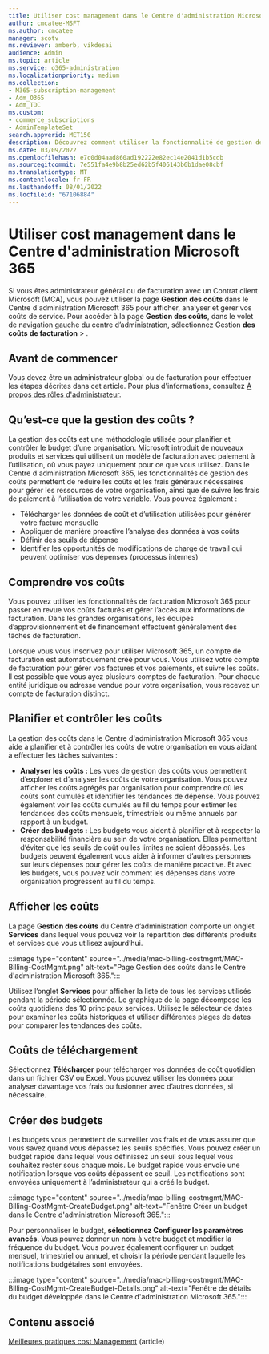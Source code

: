 ```yaml
---
title: Utiliser cost management dans le Centre d'administration Microsoft 365
author: cmcatee-MSFT
ms.author: cmcatee
manager: scotv
ms.reviewer: amberb, vikdesai
audience: Admin
ms.topic: article
ms.service: o365-administration
ms.localizationpriority: medium
ms.collection:
- M365-subscription-management
- Adm_O365
- Adm_TOC
ms.custom:
- commerce_subscriptions
- AdminTemplateSet
search.appverid: MET150
description: Découvrez comment utiliser la fonctionnalité de gestion des coûts dans le Centre d'administration Microsoft 365 pour afficher, analyser et gérer les coûts pour votre organisation.
ms.date: 03/09/2022
ms.openlocfilehash: e7c0d04aad860ad192222e82ec14e2041d1b5cdb
ms.sourcegitcommit: 7e551fa4e9b8b25ed62b5f406143b6b1dae08cbf
ms.translationtype: MT
ms.contentlocale: fr-FR
ms.lasthandoff: 08/01/2022
ms.locfileid: "67106884"
---
```

# <a name="use-cost-management-in-the-microsoft-365-admin-center"></a>Utiliser cost management dans le Centre d'administration Microsoft 365

Si vous êtes administrateur général ou de facturation avec un Contrat client Microsoft (MCA), vous pouvez utiliser la page **Gestion des coûts** dans le Centre d'administration Microsoft 365 pour afficher, analyser et gérer vos coûts de service. Pour accéder à la page **Gestion des coûts**, dans le volet de navigation gauche du centre d’administration, sélectionnez Gestion **des coûts** **de facturation** > .

## <a name="before-you-begin"></a>Avant de commencer

Vous devez être un administrateur global ou de facturation pour effectuer les étapes décrites dans cet article. Pour plus d'informations, consultez [À propos des rôles d'administrateur](../admin/add-users/about-admin-roles.md).

## <a name="what-is-cost-management"></a>Qu’est-ce que la gestion des coûts ?

La gestion des coûts est une méthodologie utilisée pour planifier et contrôler le budget d’une organisation. Microsoft introduit de nouveaux produits et services qui utilisent un modèle de facturation avec paiement à l’utilisation, où vous payez uniquement pour ce que vous utilisez. Dans le Centre d'administration Microsoft 365, les fonctionnalités de gestion des coûts permettent de réduire les coûts et les frais généraux nécessaires pour gérer les ressources de votre organisation, ainsi que de suivre les frais de paiement à l’utilisation de votre variable. Vous pouvez également :

- Télécharger les données de coût et d’utilisation utilisées pour générer votre facture mensuelle
- Appliquer de manière proactive l’analyse des données à vos coûts
- Définir des seuils de dépense
- Identifier les opportunités de modifications de charge de travail qui peuvent optimiser vos dépenses (processus internes)

## <a name="understand-your-costs"></a>Comprendre vos coûts

Vous pouvez utiliser les fonctionnalités de facturation Microsoft 365 pour passer en revue vos coûts facturés et gérer l’accès aux informations de facturation. Dans les grandes organisations, les équipes d’approvisionnement et de financement effectuent généralement des tâches de facturation.

Lorsque vous vous inscrivez pour utiliser Microsoft 365, un compte de facturation est automatiquement créé pour vous. Vous utilisez votre compte de facturation pour gérer vos factures et vos paiements, et suivre les coûts. Il est possible que vous ayez plusieurs comptes de facturation. Pour chaque entité juridique ou adresse vendue pour votre organisation, vous recevez un compte de facturation distinct.

## <a name="plan-and-control-costs"></a>Planifier et contrôler les coûts

La gestion des coûts dans le Centre d'administration Microsoft 365 vous aide à planifier et à contrôler les coûts de votre organisation en vous aidant à effectuer les tâches suivantes :

- **Analyser les coûts :** Les vues de gestion des coûts vous permettent d’explorer et d’analyser les coûts de votre organisation. Vous pouvez afficher les coûts agrégés par organisation pour comprendre où les coûts sont cumulés et identifier les tendances de dépense. Vous pouvez également voir les coûts cumulés au fil du temps pour estimer les tendances des coûts mensuels, trimestriels ou même annuels par rapport à un budget.
- **Créer des budgets :** Les budgets vous aident à planifier et à respecter la responsabilité financière au sein de votre organisation. Elles permettent d’éviter que les seuils de coût ou les limites ne soient dépassés. Les budgets peuvent également vous aider à informer d’autres personnes sur leurs dépenses pour gérer les coûts de manière proactive. Et avec les budgets, vous pouvez voir comment les dépenses dans votre organisation progressent au fil du temps.

## <a name="view-costs"></a>Afficher les coûts

La page **Gestion des coûts** du Centre d’administration comporte un onglet **Services** dans lequel vous pouvez voir la répartition des différents produits et services que vous utilisez aujourd’hui.

:::image type="content" source="../media/mac-billing-costmgmt/MAC-Billing-CostMgmt.png" alt-text="Page Gestion des coûts dans le Centre d'administration Microsoft 365.":::

Utilisez l’onglet **Services** pour afficher la liste de tous les services utilisés pendant la période sélectionnée. Le graphique de la page décompose les coûts quotidiens des 10 principaux services. Utilisez le sélecteur de dates pour examiner les coûts historiques et utiliser différentes plages de dates pour comparer les tendances des coûts.

## <a name="download-costs"></a>Coûts de téléchargement

Sélectionnez **Télécharger** pour télécharger vos données de coût quotidien dans un fichier CSV ou Excel. Vous pouvez utiliser les données pour analyser davantage vos frais ou fusionner avec d’autres données, si nécessaire.

## <a name="create-budgets"></a>Créer des budgets

Les budgets vous permettent de surveiller vos frais et de vous assurer que vous savez quand vous dépassez les seuils spécifiés. Vous pouvez créer un budget rapide dans lequel vous définissez un seuil sous lequel vous souhaitez rester sous chaque mois. Le budget rapide vous envoie une notification lorsque vos coûts dépassent ce seuil. Les notifications sont envoyées uniquement à l’administrateur qui a créé le budget.

:::image type="content" source="../media/mac-billing-costmgmt/MAC-Billing-CostMgmt-CreateBudget.png" alt-text="Fenêtre Créer un budget dans le Centre d'administration Microsoft 365.":::

Pour personnaliser le budget, **sélectionnez Configurer les paramètres avancés**. Vous pouvez donner un nom à votre budget et modifier la fréquence du budget. Vous pouvez également configurer un budget mensuel, trimestriel ou annuel, et choisir la période pendant laquelle les notifications budgétaires sont envoyées.

:::image type="content" source="../media/mac-billing-costmgmt/MAC-Billing-CostMgmt-CreateBudget-Details.png" alt-text="Fenêtre de détails du budget développée dans le Centre d'administration Microsoft 365.":::

## <a name="related-content"></a>Contenu associé

[Meilleures pratiques cost Management](/azure/cost-management-billing/costs/cost-mgt-best-practices) (article)
